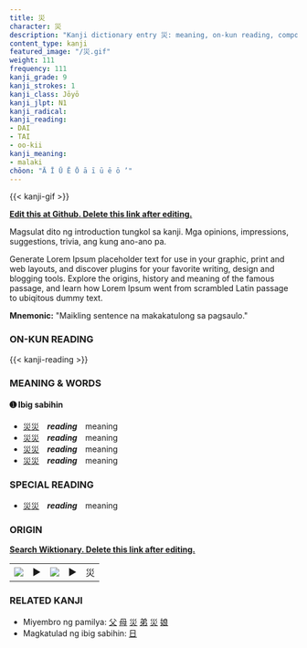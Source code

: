 ```yaml
---
title: 災
character: 災
description: "Kanji dictionary entry 災: meaning, on-kun reading, compounds, origin, related kanji"
content_type: kanji
featured_image: "/災.gif"
weight: 111
frequency: 111
kanji_grade: 9
kanji_strokes: 1
kanji_class: Jōyō
kanji_jlpt: N1
kanji_radical: 
kanji_reading: 
- DAI
- TAI
- oo-kii
kanji_meaning:
- malaki
chōon: "Ā Ī Ū Ē Ō ā ī ū ē ō ’"
---
```

[//]: # (Don't edit the line below. Kanji animated GIF code is automatically generated.)
{{< kanji-gif >}}

[//]: # (Edit below this line.)

**[Edit this at Github. Delete this link after editing.](https://github.com/tim0g/tim/tree/main/content/kanji/災/index.md)**

Magsulat dito ng introduction tungkol sa kanji. Mga opinions, impressions, suggestions, trivia, ang kung ano-ano pa.

Generate Lorem Ipsum placeholder text for use in your graphic, print and web layouts, and discover plugins for your favorite writing, design and blogging tools. Explore the origins, history and meaning of the famous passage, and learn how Lorem Ipsum went from scrambled Latin passage to ubiqitous dummy text.
 
**Mnemonic:** "Maikling sentence na makakatulong sa pagsaulo."

### ON-KUN READING

[//]: # (Don't edit the line below. ON-KUN READING code is automatically generated.)
{{< kanji-reading >}}

### MEANING & WORDS

#### ➊ **Ibig sabihin**
  - [災](../災)[災](../災)　***reading***　meaning
  - [災](../災)[災](../災)　***reading***　meaning
  - [災](../災)[災](../災)　***reading***　meaning
  - [災](../災)[災](../災)　***reading***　meaning

### SPECIAL READING
  - [災](../災)[災](../災)　***reading***　meaning

### ORIGIN

**[Search Wiktionary. Delete this link after editing.](https://wiktionary.org/wiki/災)**
<table class="kanji-table"><tr><td>
<img src="60px-災-bronze.svg.png">
</td><td>▶</td><td>
<img src="60px-災-oracle.svg.png">
</td><td>▶</td>
<td class="kanji-origin">災</td>
</tr></table>

### RELATED KANJI
- Miyembro ng pamilya: [父](../父) [母](../母) [災](../災) [弟](../弟) [災](../災) [娘](../娘)
- Magkatulad ng ibig sabihin: [日](../日)
